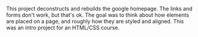 This project deconstructs and rebuilds the google homepage. The links and forms don't work, but that's ok. The goal was to think about how elements are placed on a page, and roughly how they are styled and aligned.
This was an intro project for an HTML/CSS course.

